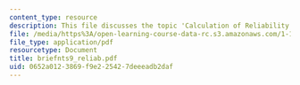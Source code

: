 ```yaml
---
content_type: resource
description: This file discusses the topic 'Calculation of Reliability Index, Beta'.
file: /media/https%3A/open-learning-course-data-rc.s3.amazonaws.com/1-151-probability-and-statistics-in-engineering-spring-2005/0652a0123869f9e225427deeeadb2daf_briefnts9_reliab.pdf
file_type: application/pdf
resourcetype: Document
title: briefnts9_reliab.pdf
uid: 0652a012-3869-f9e2-2542-7deeeadb2daf
---
```

